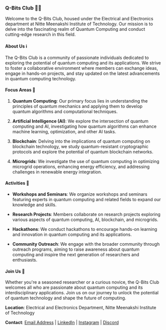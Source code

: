 ### Q-Bits Club 🌌🔬

Welcome to the Q-Bits Club, housed under the Electrical and Electronics department at Nitte Meenakshi Institute of Technology. Our mission is to delve into the fascinating realm of Quantum Computing and conduct cutting-edge research in this field. 

#### About Us ℹ️

The Q-Bits Club is a community of passionate individuals dedicated to exploring the potential of quantum computing and its applications. We strive to foster a collaborative environment where members can exchange ideas, engage in hands-on projects, and stay updated on the latest advancements in quantum computing technology.

#### Focus Areas 🎯

1. **Quantum Computing**: Our primary focus lies in understanding the principles of quantum mechanics and applying them to develop quantum algorithms and computational techniques.

2. **Artificial Intelligence (AI)**: We explore the intersection of quantum computing and AI, investigating how quantum algorithms can enhance machine learning, optimization, and other AI tasks.

3. **Blockchain**: Delving into the implications of quantum computing on blockchain technology, we study quantum-resistant cryptographic protocols and explore the potential of quantum blockchain networks.

4. **Microgrids**: We investigate the use of quantum computing in optimizing microgrid operations, enhancing energy efficiency, and addressing challenges in renewable energy integration.

#### Activities 🚀

- **Workshops and Seminars**: We organize workshops and seminars featuring experts in quantum computing and related fields to expand our knowledge and skills.
  
- **Research Projects**: Members collaborate on research projects exploring various aspects of quantum computing, AI, blockchain, and microgrids.

- **Hackathons**: We conduct hackathons to encourage hands-on learning and innovation in quantum computing and its applications.

- **Community Outreach**: We engage with the broader community through outreach programs, aiming to raise awareness about quantum computing and inspire the next generation of researchers and enthusiasts.

#### Join Us 🤝

Whether you're a seasoned researcher or a curious novice, the Q-Bits Club welcomes all who are passionate about quantum computing and its interdisciplinary applications. Join us on our journey to unlock the potential of quantum technology and shape the future of computing.

**Location**: Electrical and Electronics Department, Nitte Meenakshi Institute of Technology

**Contact**: [Email Address](mailto:qbits@nmit.ac.in?subject=GitHub) | [LinkedIn](https://www.linkedin.com/company/qbitsnmit/) | [Instagram](https://www.instagram.com/qbits_nmit/) | [Discord](discord.com/invite/pJB5zKGPZt)
